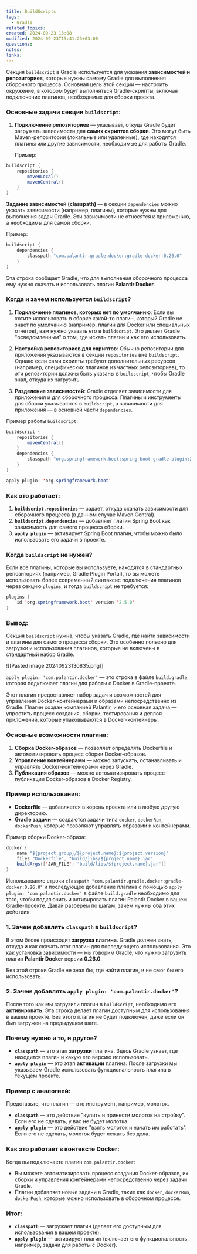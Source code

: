 ```yaml
---
title: BuildScripts
tags:
  - Gradle
related_topics: 
created: 2024-09-23 13:08
modified: 2024-09-23T13:41:23+03:00
questions: 
notes: 
links: 
---
```

Секция `buildscript` в Gradle используется для указания **зависимостей и репозиториев**, которые нужны самому Gradle для выполнения сборочного процесса. Основная цель этой секции — настроить окружение, в котором будут выполняться Gradle-скрипты, включая подключение плагинов, необходимых для сборки проекта.

### Основные задачи секции `buildscript`:

1. **Подключение репозиториев** — указывает, откуда Gradle будет загружать зависимости для **самих скриптов сборки**. Это могут быть Maven-репозитории (локальные или удаленные), где находятся плагины или другие зависимости, необходимые для работы Gradle.
    
    Пример:
```java
buildscript {
    repositories {
        mavenLocal()
        mavenCentral()
    }
}

```

**Задание зависимостей (classpath)** — в секции `dependencies` можно указать зависимости (например, плагины), которые нужны для выполнения задач Gradle. Эти зависимости не относятся к приложению, а необходимы для самой сборки.

Пример:
```java
buildscript {
    dependencies {
        classpath "com.palantir.gradle.docker:gradle-docker:0.26.0"
    }
}


```

Эта строка сообщает Gradle, что для выполнения сборочного процесса ему нужно скачать и использовать плагин **Palantir Docker**.

### Когда и зачем используется `buildscript`?

1. **Подключение плагинов, которых нет по умолчанию**: Если вы хотите использовать в сборке какой-то плагин, который Gradle не знает по умолчанию (например, плагин для Docker или специальных отчетов), вам нужно указать его в `buildscript`. Это делает Gradle "осведомленным" о том, где искать плагин и как его использовать.
    
2. **Настройка репозиториев для скриптов**: Обычно репозитории для приложения указываются в секции `repositories` вне `buildscript`. Однако если сами скрипты требуют дополнительных ресурсов (например, специфических плагинов из частных репозиториев), то эти репозитории должны быть указаны в `buildscript`, чтобы Gradle знал, откуда их загрузить.
    
3. **Разделение зависимостей**: Gradle отделяет зависимости для приложения и для сборочного процесса. Плагины и инструменты для сборки указываются в `buildscript`, а зависимости для приложения — в основной части `dependencies`.

Пример работы `buildscript`:
```java
buildscript {
    repositories {
        mavenCentral()
    }
    dependencies {
        classpath "org.springframework.boot:spring-boot-gradle-plugin:2.5.0"
    }
}

apply plugin: 'org.springframework.boot'

```
### Как это работает:

1. **`buildscript.repositories`** — задает, откуда скачать зависимости для сборочного процесса (в данном случае Maven Central).
2. **`buildscript.dependencies`** — добавляет плагин Spring Boot как зависимость для самого процесса сборки.
3. **`apply plugin`** — активирует Spring Boot плагин, чтобы можно было использовать его задачи в проекте.

### Когда `buildscript` не нужен?

Если все плагины, которые вы используете, находятся в стандартных репозиториях (например, Gradle Plugin Portal), то вы можете использовать более современный синтаксис подключения плагинов через секцию `plugins`, и тогда `buildscript` не требуется:

```java
plugins {
    id 'org.springframework.boot' version '2.5.0'
}

```

### Вывод:

Секция `buildscript` нужна, чтобы указать Gradle, где найти зависимости и плагины для самого процесса сборки. Это особенно полезно для загрузки и использования плагинов, которые не включены в стандартный набор Gradle.



![[Pasted image 20240923130835.png]]



`apply plugin: 'com.palantir.docker'` — это строка в файле `build.gradle`, которая подключает плагин для работы с Docker в Gradle-проекте.

Этот плагин предоставляет набор задач и возможностей для управления Docker-контейнерами и образами непосредственно из Gradle. Плагин создан компанией Palantir, и его основная задача — упростить процесс создания, сборки, тестирования и деплоя приложений, которые упаковываются в Docker-контейнеры.

### Основные возможности плагина:

1. **Сборка Docker-образов** — позволяет определять Dockerfile и автоматизировать процесс сборки Docker-образов.
2. **Управление контейнерами** — можно запускать, останавливать и управлять Docker-контейнерами через Gradle.
3. **Публикация образов** — можно автоматизировать процесс публикации Docker-образов в Docker Registry.

### Пример использования:

- **Dockerfile** — добавляется в корень проекта или в любую другую директорию.
- **Gradle задачи** — создаются задачи типа `docker`, `dockerRun`, `dockerPush`, которые позволяют управлять образами и контейнерами.

Пример сборки Docker-образа:
```java
docker {
    name "${project.group}/${project.name}:${project.version}"
    files "Dockerfile", "build/libs/${project.name}.jar"
    buildArgs(['JAR_FILE': "build/libs/${project.name}.jar"])
}

```

Использование строки `classpath "com.palantir.gradle.docker:gradle-docker:0.26.0"` и последующее добавление плагина с помощью `apply plugin: 'com.palantir.docker'` в файле `build.gradle` необходимо для того, чтобы подключить и активировать плагин Palantir Docker в вашем Gradle-проекте. Давай разберем по шагам, зачем нужны оба этих действия:

### 1. **Зачем добавлять `classpath` в `buildscript`?**

В этом блоке происходит **загрузка плагина**. Gradle должен знать, откуда и как скачать этот плагин для последующего использования. Это как установка зависимости — мы говорим Gradle, что нужно загрузить плагин **Palantir Docker** версии **0.26.0**.

Без этой строки Gradle не знал бы, где найти плагин, и не смог бы его использовать.

### 2. **Зачем добавлять `apply plugin: 'com.palantir.docker'`?**

После того как мы загрузили плагин в `buildscript`, необходимо его **активировать**. Эта строка делает плагин доступным для использования в вашем проекте. Без этого плагин не будет подключен, даже если он был загружен на предыдущем шаге.

### Почему нужно и то, и другое?

- **`classpath`** — это этап **загрузки** плагина. Здесь Gradle узнает, где находится плагин и какую его версию использовать.
- **`apply plugin`** — это этап **активации** плагина. После загрузки мы указываем Gradle использовать функциональность плагина в текущем проекте.

### Пример с аналогией:

Представьте, что плагин — это инструмент, например, молоток.

- **`classpath`** — это действие "купить и принести молоток на стройку". Если его не сделать, у вас не будет молотка.
- **`apply plugin`** — это действие "взять молоток и начать им работать". Если его не сделать, молоток будет лежать без дела.

### Как это работает в контексте Docker:

Когда вы подключаете плагин `com.palantir.docker`:

- Вы можете автоматизировать процесс создания Docker-образов, их сборки и управления контейнерами непосредственно через задачи Gradle.
- Плагин добавляет новые задачи в Gradle, такие как `docker`, `dockerRun`, `dockerPush`, которые можно использовать в сборочном процессе.

### Итог:

- **`classpath`** — загружает плагин (делает его доступным для использования в вашем проекте).
- **`apply plugin`** — активирует плагин (включает его функциональность, например, задачи для работы с Docker).